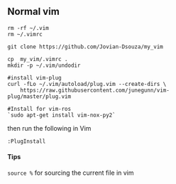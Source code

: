 ## Normal vim 

```
rm -rf ~/.vim
rm ~/.vimrc

git clone https://github.com/Jovian-Dsouza/my_vim

cp  my_vim/.vimrc .
mkdir -p ~/.vim/undodir

#install vim-plug
curl -fLo ~/.vim/autoload/plug.vim --create-dirs \
    https://raw.githubusercontent.com/junegunn/vim-plug/master/plug.vim

#Install for vim-ros
`sudo apt-get install vim-nox-py2`
```

then run the following in Vim 
```
:PlugInstall
```

 
#### Tips

`source %` for sourcing the current file in vim 
